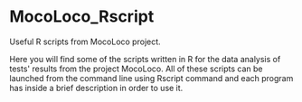 # MocoLoco_Rscript
Useful R scripts from MocoLoco project.

Here you will find some of the scripts written in R for the data analysis of tests' results from the project MocoLoco.
All of these scripts can be launched from the command line using Rscript command and each program has inside a brief description in order to use it.
